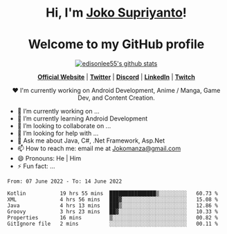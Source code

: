 <h1 align="center">Hi, I'm <a href="https://www.google.com">Joko Supriyanto</a>!</h1>
<h1 align="center">Welcome to my GitHub profile</h1>

<p align="center">
  <a href="https://github.com/jokomanza"><img src="https://github-readme-stats.vercel.app/api?username=jokomanza&hide_border=true&show_icons=true" alt="edisonlee55's github stats"></a>
</p>

<p align="center">
  <strong><a href="https://www.google.com">Official Website</a></strong> |
  <strong><a href="https://twitter.com/jokomanza">Twitter</a></strong> |
  <strong><a href="https://discord.gg/nYXzaUS">Discord</a></strong> |
  <strong><a href="https://www.linkedin.com/in/jokomanza">LinkedIn</a></strong> |
  <strong><a href="https://www.twitch.tv/jokomanza">Twitch</a></strong>
</p>

<p align="center">❤ I'm currently working on Android Development, Anime / Manga, Game Dev, and Content Creation.</p>

- 🔭 I’m currently working on ...
- 🌱 I’m currently learning Android Development
- 👯 I’m looking to collaborate on ...
- 🤔 I’m looking for help with ...
- 💬 Ask me about Java, C#, .Net Framework, Asp.Net
- 📫 How to reach me: email me at Jokomanza@gmail.com
- 😄 Pronouns: He | Him
- ⚡ Fun fact: ...

<!--START_SECTION:waka-->

```text
From: 07 June 2022 - To: 14 June 2022

Kotlin           19 hrs 55 mins  ███████████████▒░░░░░░░░░   60.73 %
XML              4 hrs 56 mins   ███▓░░░░░░░░░░░░░░░░░░░░░   15.08 %
Java             4 hrs 13 mins   ███▒░░░░░░░░░░░░░░░░░░░░░   12.86 %
Groovy           3 hrs 23 mins   ██▓░░░░░░░░░░░░░░░░░░░░░░   10.33 %
Properties       16 mins         ▒░░░░░░░░░░░░░░░░░░░░░░░░   00.82 %
GitIgnore file   2 mins          ░░░░░░░░░░░░░░░░░░░░░░░░░   00.11 %
```

<!--END_SECTION:waka-->

